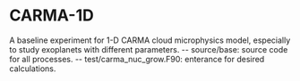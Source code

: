 # CARMA-1D
A baseline experiment for 1-D CARMA cloud microphysics model, especially to study exoplanets with different parameters.
-- source/base: source code for all processes.
-- test/carma_nuc_grow.F90: enterance for desired calculations.
